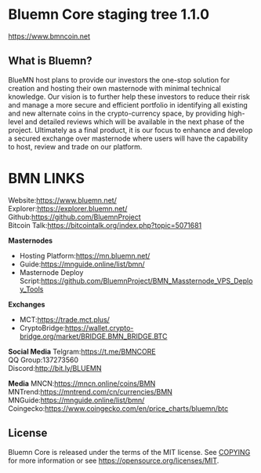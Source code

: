 Bluemn Core staging tree 1.1.0
===============================

https://www.bmncoin.net


What is Bluemn?
----------------

BlueMN host plans to provide our investors the one-stop solution for creation and hosting their own masternode with minimal technical knowledge. Our vision is to further help these investors to reduce their risk and manage a more secure and efficient portfolio in identifying all existing and new alternate coins in the crypto-currency space, by providing high-level and detailed reviews which will be available in the next phase of the project. Ultimately as a final product, it is our focus to enhance and develop a secured exchange over masternode where users will have the capability to host, review and trade on our platform.

# BMN LINKS 

Website:https://www.bluemn.net/  
Explorer:https://explorer.bluemn.net/  
Github:https://github.com/BluemnProject  
Bitcoin Talk:https://bitcointalk.org/index.php?topic=5071681  

**Masternodes**
- Hosting Platform:https://mn.bluemn.net/  
- Guide:https://mnguide.online/list/bmn/  
- Masternode Deploy Script:https://github.com/BluemnProject/BMN_Massternode_VPS_Deploy_Tools  

**Exchanges**
- MCT:https://trade.mct.plus/   
- CryptoBridge:https://wallet.crypto-bridge.org/market/BRIDGE.BMN_BRIDGE.BTC  

**Social Media**
Telgram:https://t.me/BMNCORE  
QQ Group:137273560  
Discord:http://bit.ly/BLUEMN  

**Media**
MNCN:https://mncn.online/coins/BMN  
MNTrend:https://mntrend.com/cn/currencies/BMN  
MNGuide:https://mnguide.online/list/bmn/  
Coingecko:https://www.coingecko.com/en/price_charts/bluemn/btc  


License
-------

Bluemn Core is released under the terms of the MIT license. See [COPYING](COPYING) for more
information or see https://opensource.org/licenses/MIT.
